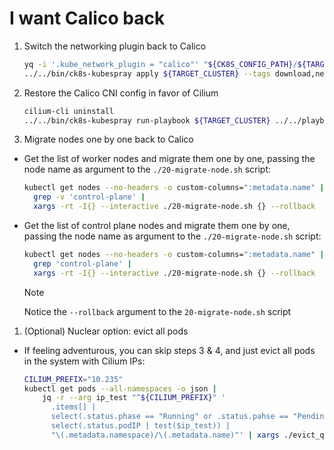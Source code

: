 # I want Calico back

1. Switch the networking plugin back to Calico

    ```bash
    yq -i '.kube_network_plugin = "calico"' "${CK8S_CONFIG_PATH}/${TARGET_CLUSTER}-config/group_vars/k8s_cluster/ck8s-k8s-cluster.yaml"
    ../../bin/ck8s-kubespray apply ${TARGET_CLUSTER} --tags download,network
    ```

1. Restore the Calico CNI config in favor of Cilium

    ```bash
    cilium-cli uninstall
    ../../bin/ck8s-kubespray run-playbook ${TARGET_CLUSTER} ../../playbooks/rollback_cilium.yml -b
    ```

1. Migrate nodes one by one back to Calico

- Get the list of worker nodes and migrate them one by one, passing the node name as argument to the `./20-migrate-node.sh` script:

    ```bash
    kubectl get nodes --no-headers -o custom-columns=":metadata.name" |
      grep -v 'control-plane' |
      xargs -rt -I{} --interactive ./20-migrate-node.sh {} --rollback
    ```

- Get the list of control plane nodes and migrate them one by one, passing the node name as argument to the `./20-migrate-node.sh` script:

    ```bash
    kubectl get nodes --no-headers -o custom-columns=":metadata.name" |
      grep 'control-plane' |
      xargs -rt -I{} --interactive ./20-migrate-node.sh {} --rollback
    ```

    >[!NOTE]
    > Notice the `--rollback` argument to the `20-migrate-node.sh` script

1. (Optional) Nuclear option: evict all pods

- If feeling adventurous, you can skip steps 3 & 4, and just evict all pods in the system with Cilium IPs:

  ```bash
  CILIUM_PREFIX="10.235"
  kubectl get pods --all-namespaces -o json |
      jq -r --arg ip_test "^${CILIUM_PREFIX}" '
        .items[] |
        select(.status.phase == "Running" or .status.pahse == "Pending") |
        select(.status.podIP | test($ip_test)) |
        "\(.metadata.namespace)/\(.metadata.name)"' | xargs ./evict_queue.py
  ```

